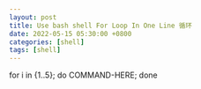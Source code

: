 ```yaml
---
layout: post
title: Use bash shell For Loop In One Line 循环
date: 2022-05-15 05:30:00 +0800
categories: [shell]
tags: [shell]
---
```


for i in {1..5}; do COMMAND-HERE; done